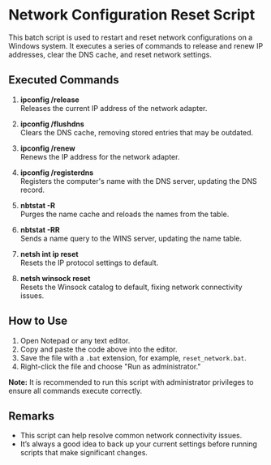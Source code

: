 # Network Configuration Reset Script

This batch script is used to restart and reset network configurations on a Windows system. It executes a series of commands to release and renew IP addresses, clear the DNS cache, and reset network settings.

## Executed Commands

1. **ipconfig /release**  
   Releases the current IP address of the network adapter.

2. **ipconfig /flushdns**  
   Clears the DNS cache, removing stored entries that may be outdated.

3. **ipconfig /renew**  
   Renews the IP address for the network adapter.

4. **ipconfig /registerdns**  
   Registers the computer's name with the DNS server, updating the DNS record.

5. **nbtstat -R**  
   Purges the name cache and reloads the names from the table.

6. **nbtstat -RR**  
   Sends a name query to the WINS server, updating the name table.

7. **netsh int ip reset**  
   Resets the IP protocol settings to default.

8. **netsh winsock reset**  
   Resets the Winsock catalog to default, fixing network connectivity issues.

## How to Use

1. Open Notepad or any text editor.
2. Copy and paste the code above into the editor.
3. Save the file with a `.bat` extension, for example, `reset_network.bat`.
4. Right-click the file and choose "Run as administrator."

**Note:** It is recommended to run this script with administrator privileges to ensure all commands execute correctly.

## Remarks

- This script can help resolve common network connectivity issues.
- It’s always a good idea to back up your current settings before running scripts that make significant changes.
